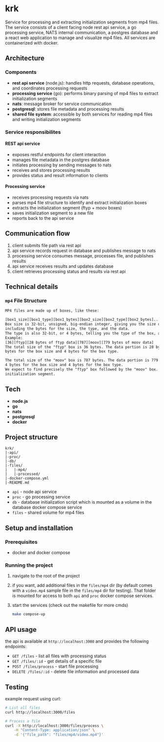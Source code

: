 # krk

Service for processing and extracting initialization segments from mp4 files. The service consists of a client facing node rest api service, a go processing service, NATS internal communication, a postgres database and a react web application to manage and visualize mp4 files. All services are containerized with docker.

## Architecture

### Components

- **rest api service** (node.js): handles http requests, database operations, and coordinates processing requests
- **processing service** (go): performs binary parsing of mp4 files to extract initialization segments
- **nats**: message broker for service communication
- **postgresql**: stores file metadata and processing results
- **shared file system**: accessible by both services for reading mp4 files and writing initialization segments

### Service responsibilites

#### REST api service

- exposes restful endpoints for client interaction
- manages file metadata in the postgres database
- initiates processing by sending messages to nats
- receives and stores processing results
- provides status and result information to clients

#### Processing service

- receives processing requests via nats
- parses mp4 file structure to identify and extract initialization boxes
- extracts the initialization segment (ftyp + moov boxes)
- saves initialization segment to a new file
- reports back to the api service

## Communication flow

1. client submits file path via rest api
2. api service records request in database and publishes message to nats
3. processing service consumes message, processes file, and publishes results
4. api service receives results and updates database
5. client retrieves processing status and results via rest api

## Technical details

### `mp4` File Structure

```txt
MP4 files are made up of boxes, like these:

[box1_size][box1_type][box1_bytes][box2_size][box2_type][box2_bytes]...
Box size is 32-bit, unsigned, big-endian integer, giving you the size of the box in bytes,
including the bytes for the size, the type, and the data.
The type is also 32-bit, or 4 bytes, telling you the type of the box, as ASCII text.
Example:
[36][ftyp][28 bytes of ftyp data][787][moov][779 bytes of moov data]
The total size of the "ftyp" box is 36 bytes. The data portion is 28 bytes, which is 36 minus 4
bytes for the box size and 4 bytes for the box type.

The total size of the "moov" box is 787 bytes. The data portion is 779 bytes, which is 787 minus
4 bytes for the box size and 4 bytes for the box type.
We expect to find precisely the "ftyp" box followed by the "moov" box. These two represent the
initialization segment.
```

## Tech

- **node.js**
- **go**
- **nats**
- **postgresql**
- **docker**

## Project structure

```
krk/
|-api/
|-proc/
|-db/
|-files/
|   |-mp4/
|   |-processed/
|-docker-compose.yml
|-README.md
```

- `api` - node api service
- `proc` - go processing service
- `db` - database initialization script which is mounted as a volume in the database docker compose service
- `files` - shared volume for mp4 files

## Setup and installation

### Prerequisites

- docker and docker compose

### Running the project

1. navigate to the root of the project
2. if you want, add additional files in the `files/mp4` dir (by default comes with a `video.mp4` sample file in the `files/mp4` dir for testing). That folder is mounted for access to both `api` and `proc` docker compose services.
3. start the services (check out the makefile for more cmds)

    ```bash
    make compose-up
    ```

## API usage

the api is available at `http://localhost:3000` and provides the following endpoints:

- `GET /files` - list all files with processing status
- `GET /files/:id` - get details of a specific file
- `POST /files/process` - start file processing
- `DELETE /files/:id` - delete file information and processed data

## Testing

example request using curl:

```bash
# List all files
curl http://localhost:3000/files

# Process a file
curl -X http://localhost:3000/files/process \
    -H "Content-Type: application/json" \
    -d '{"file_path": "files/mp4/video.mp4"}'
```
